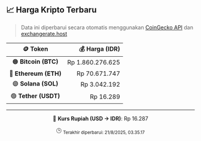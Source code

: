 

<!-- HARGA_KRIPTO -->
## 📈 Harga Kripto Terbaru

> Data ini diperbarui secara otomatis menggunakan [CoinGecko API](https://www.coingecko.com/) dan [exchangerate.host](https://exchangerate.host/)

<div align="center">

| 🪙 Token | 💰 Harga (IDR) |
|:------:|---------------:|
| 🟠 **Bitcoin (BTC)**   | Rp 1.860.276.625 |
| 🔵 **Ethereum (ETH)**  | Rp 70.671.747 |
| 🟣 **Solana (SOL)**    | Rp 3.042.192 |
| 🟢 **Tether (USDT)**   | Rp 16.289 |

---

💱 **Kurs Rupiah (USD → IDR)**: Rp 16.287

🕒 <sub>Terakhir diperbarui: 21/8/2025, 03.35.17</sub>

</div>
<!-- /HARGA_KRIPTO -->
